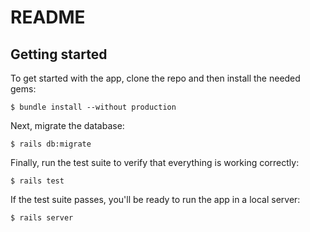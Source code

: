 # README

## Getting started 

To get started with the app, clone the repo and then install the needed gems: 
``` 
$ bundle install --without production 
``` 

Next, migrate the database: 

``` 
$ rails db:migrate 
```

Finally, run the test suite to verify that everything is working correctly: 
``` 
$ rails test 
```

If the test suite passes, you'll be ready to run the app in a local server: 
``` 
$ rails server
```